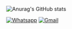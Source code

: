 ![Anurag's GitHub stats](https://github-readme-stats.vercel.app/api?username=anuraghazra&show_icons=true&theme=radical)


[![Whatsapp](https://img.shields.io/badge/WhatsApp-25D366?style=for-the-badge&logo=whatsapp&logoColor=white)]()
[![Gmail](https://img.shields.io/badge/Gmail-D14836?style=for-the-badge&logo=gmail&logoColor=white)]()
